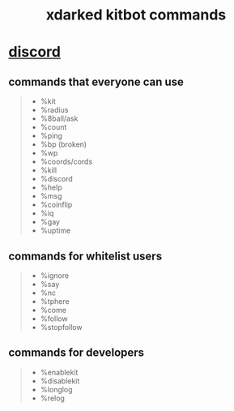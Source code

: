 <div align="center">
<h1>xdarked kitbot commands</h1>
</div>

# [discord](https://discord.gg/93zkUCZfzQ)

## commands that everyone can use
> - %kit
> - %radius
> - %8ball/ask
> - %count
> - %ping
> - %bp (broken)
> - %wp
> - %coords/cords
> - %kill
> - %discord
> - %help
> - %msg
> - %coinflip
> - %iq
> - %gay
> - %uptime

## commands for whitelist users
> - %ignore
> - %say
> - %nc
> - %tphere
> - %come
> - %follow
> - %stopfollow

## commands for developers
> - %enablekit
> - %disablekit
> - %longlog
> - %relog
